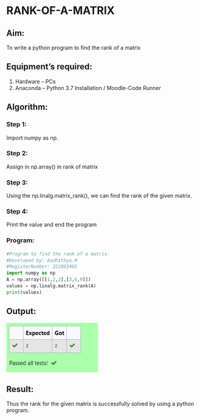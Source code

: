 # RANK-OF-A-MATRIX
## Aim:
To write a python program to find the rank of a matrix
## Equipment’s required:
1. 	Hardware – PCs
2. 	Anaconda – Python 3.7 Installation / Moodle-Code Runner
## Algorithm:
### Step 1:
Import numpy as np.

### Step 2:
Assign in np.array() in rank of matrix

### Step 3:
Using the np.linalg.matrix_rank(), we can find the rank of the given matrix.

### Step 4:
Print the value and end the program

### Program:
```python
#Program to find the rank of a matrix.
#Developed by: Aadhithya.M
#RegisterNumber: 222003465
import numpy as np
A = np.array([[1,2,3],[3,6,9]])
values = np.linalg.matrix_rank(A)
print(values)
```
## Output:
![OUTPUT](rank.png)
## Result:
Thus the rank for the given matrix is successfully solved by  using a python program.

